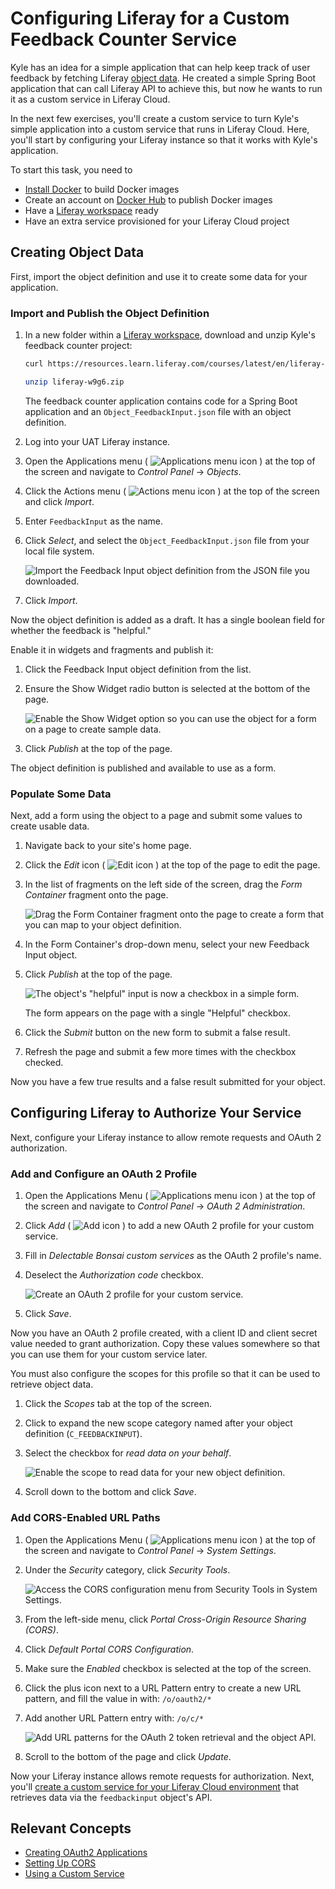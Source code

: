 # Configuring Liferay for a Custom Feedback Counter Service

Kyle has an idea for a simple application that can help keep track of user feedback by fetching Liferay [object data](https://learn.liferay.com/web/guest/w/dxp/building-applications/objects). He created a simple Spring Boot application that can call Liferay API to achieve this, but now he wants to run it as a custom service in Liferay Cloud.

In the next few exercises, you'll create a custom service to turn Kyle's simple application into a custom service that runs in Liferay Cloud. Here, you'll start by configuring your Liferay instance so that it works with Kyle's application.

To start this task, you need to

* [Install Docker](https://docs.docker.com/engine/install/) to build Docker images
* Create an account on [Docker Hub](https://hub.docker.com/) to publish Docker images
* Have a [Liferay workspace](https://learn.liferay.com/w/dxp/building-applications/tooling/liferay-workspace/what-is-liferay-workspace) ready
* Have an extra service provisioned for your Liferay Cloud project

## Creating Object Data

First, import the object definition and use it to create some data for your application.

### Import and Publish the Object Definition

1. In a new folder within a [Liferay workspace](https://learn.liferay.com/w/dxp/building-applications/tooling/liferay-workspace/what-is-liferay-workspace), download and unzip Kyle's feedback counter project:

    ```bash
    curl https://resources.learn.liferay.com/courses/latest/en/liferay-administrator/cloud-administrator/cloud-development-lifecycle/w9g6.zip -O
    ```

    ```bash
    unzip liferay-w9g6.zip
    ```

    The feedback counter application contains code for a Spring Boot application and an `Object_FeedbackInput.json` file with an object definition.

1. Log into your UAT Liferay instance.

1. Open the Applications menu ( ![Applications menu icon](../../../images/icon-applications-menu.png) ) at the top of the screen and navigate to *Control Panel* &rarr; *Objects*.

1. Click the Actions menu ( ![Actions menu icon](../../../images/icon-actions.png) ) at the top of the screen and click *Import*.

1. Enter `FeedbackInput` as the name.

1. Click *Select*, and select the `Object_FeedbackInput.json` file from your local file system.

   ![Import the Feedback Input object definition from the JSON file you downloaded.](./configuring-liferay-for-a-custom-feedback-counter-service/images/01.png)

1. Click *Import*.

Now the object definition is added as a draft. It has a single boolean field for whether the feedback is "helpful."

Enable it in widgets and fragments and publish it:

1. Click the Feedback Input object definition from the list.

1. Ensure the Show Widget radio button is selected at the bottom of the page.

   ![Enable the Show Widget option so you can use the object for a form on a page to create sample data.](./configuring-liferay-for-a-custom-feedback-counter-service/images/02.png)

1. Click *Publish* at the top of the page.

The object definition is published and available to use as a form.

### Populate Some Data

Next, add a form using the object to a page and submit some values to create usable data.

1. Navigate back to your site's home page.

1. Click the _Edit_ icon ( ![Edit icon](../../../images/icon-edit.png) ) at the top of the page to edit the page.

1. In the list of fragments on the left side of the screen, drag the *Form Container* fragment onto the page.

   ![Drag the Form Container fragment onto the page to create a form that you can map to your object definition.](./configuring-liferay-for-a-custom-feedback-counter-service/images/03.png)

1. In the Form Container's drop-down menu, select your new Feedback Input object.

1. Click *Publish* at the top of the page.

   ![The object's "helpful" input is now a checkbox in a simple form.](./configuring-liferay-for-a-custom-feedback-counter-service/images/04.png)

   The form appears on the page with a single "Helpful" checkbox.

1. Click the *Submit* button on the new form to submit a false result.

1. Refresh the page and submit a few more times with the checkbox checked.

Now you have a few true results and a false result submitted for your object.

## Configuring Liferay to Authorize Your Service

Next, configure your Liferay instance to allow remote requests and OAuth 2 authorization.

### Add and Configure an OAuth 2 Profile

1. Open the Applications Menu ( ![Applications menu icon](../../../images/icon-applications-menu.png) ) at the top of the screen and navigate to *Control Panel* &rarr; *OAuth 2 Administration*.

1. Click _Add_ ( ![Add icon](../../../images/icon-add.png) ) to add a new OAuth 2 profile for your custom service.

1. Fill in *Delectable Bonsai custom services* as the OAuth 2 profile's name.

1. Deselect the *Authorization code* checkbox.

    ![Create an OAuth 2 profile for your custom service.](./configuring-liferay-for-a-custom-feedback-counter-service/images/05.png)

1. Click *Save*.

Now you have an OAuth 2 profile created, with a client ID and client secret value needed to grant authorization. Copy these values somewhere so that you can use them for your custom service later.

You must also configure the scopes for this profile so that it can be used to retrieve object data.

1. Click the *Scopes* tab at the top of the screen.

1. Click to expand the new scope category named after your object definition (`C_FEEDBACKINPUT`).

1. Select the checkbox for *read data on your behalf*.

    ![Enable the scope to read data for your new object definition.](./configuring-liferay-for-a-custom-feedback-counter-service/images/06.png)

1. Scroll down to the bottom and click *Save*.

### Add CORS-Enabled URL Paths

1. Open the Applications Menu ( ![Applications menu icon](../../../images/icon-applications-menu.png) ) at the top of the screen and navigate to *Control Panel* &rarr; *System Settings*.

1. Under the *Security* category, click *Security Tools*.

    ![Access the CORS configuration menu from Security Tools in System Settings.](./configuring-liferay-for-a-custom-feedback-counter-service/images/07.png)

1. From the left-side menu, click *Portal Cross-Origin Resource Sharing (CORS)*.

1. Click *Default Portal CORS Configuration*.

1. Make sure the *Enabled* checkbox is selected at the top of the screen.

1. Click the plus icon next to a URL Pattern entry to create a new URL pattern, and fill the value in with: `/o/oauth2/*`

1. Add another URL Pattern entry with: `/o/c/*`

    ![Add URL patterns for the OAuth 2 token retrieval and the object API.](./configuring-liferay-for-a-custom-feedback-counter-service/images/08.png)

1. Scroll to the bottom of the page and click *Update*.

Now your Liferay instance allows remote requests for authorization. Next, you'll [create a custom service for your Liferay Cloud environment](./creating-your-custom-feedback-counter-service.md) that retrieves data via the `feedbackinput` object's API.

## Relevant Concepts

* [Creating OAuth2 Applications](https://learn.liferay.com/web/guest/w/dxp/headless-delivery/using-oauth2/creating-oauth2-applications)
* [Setting Up CORS](https://learn.liferay.com/web/guest/w/dxp/installation-and-upgrades/securing-liferay/securing-web-services/setting-up-cors)
* [Using a Custom Service](https://learn.liferay.com/web/guest/w/liferay-cloud/platform-services/using-a-custom-service)
